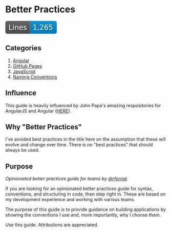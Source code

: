 # Better Practices

![Lines of Code Count](https://github.com/bob-fornal/better-practices/blob/images-branch/count-badge.svg)

## Categories

1. [Angular](/Angular/README.md)
1. [GitHub Pages](/GitHub-Pages/README.md)
1. [JavaScript](/JavaScript/README.md)
1. [Naming Conventions](/Naming-Conventions/README.md)

## Influence

This guide is heavily influenced by John Papa's amazing respositories for AngularJS and Angular ([HERE](https://github.com/johnpapa/angular-styleguide)).

## Why "Better Practices"

I've avoided best practices in the title here on the assumption that these will evolve and change over time. There is no "best practices" that should always be used.

## Purpose

*Opinionated better practices guide for teams by [@rfornal](https://twitter.com/rfornal)*.

If you are looking for an opinionated better practices guide for syntax, conventions, and structuring in code, then step right in. These are based on my development experience and working with various teams.

The purpose of this guide is to provide guidance on building applications by showing the conventions I use and, more importantly, why I choose them.

Use this guide. Attributions are appreciated.
